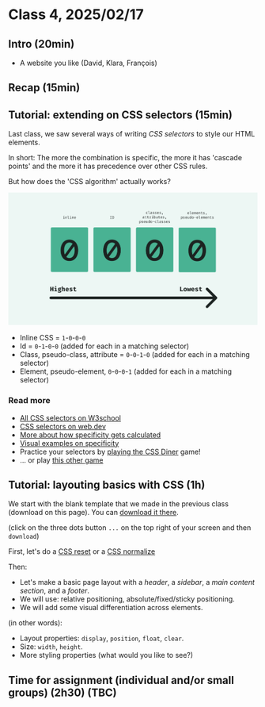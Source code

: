 # Class 4, 2025/02/17

## Intro (20min)

- A website you like (David, Klara, François)

## Recap (15min)
<!--
- Why would one wants to add some `CSS` in project / what can CSS bring more to a `HTML` project?
- Name three ways to add CSS styles in an HTML document. Can you tell us the plus and minuses of each method?
- What is the "cascade"?
- *I want to write a `CSS` selector to target an `HTML` element so I can style it...*
  - Name a **general** way of selecting that element
  - Name a **more specific** way of selecting that element (using **one** HTML `attribute`)
  - Name a **very specific** way to selecting that element (using **one** HTML `attribute`)
- **True** or **false**...
  - When writing a `CSS` selector, you can combine different `class` under one selector.
  - When writing a `CSS` selector, you can combine diffrent `id` under one selector.
  - You can give multiple `id` values to one `HTML` element.
  - Each HTML element needs to have its individual selector in order to be *styled* by CSS.
  - **General** `CSS` selector are **more important** than **specific ones** (and their styling overwrite specific ones).
- **Name three** examples of CSS properties and **what** they visually do.

Bonus:

- What was the most **common** coding "issue" experienced during our last class (guess: it's not really a ~~coding~~ mistake)?
-->
## Tutorial: extending on CSS selectors (15min)

Last class, we saw several ways of writing *CSS selectors* to style our HTML elements.

In short: The more the combination is specific, the more it has 'cascade points' and the more it has precedence over other CSS rules.

But how does the 'CSS algorithm' actually works?

<img src="css-specificity.svg" width="600px">

- Inline CSS = `1`-`0`-`0`-`0`
- Id = `0`-`1`-`0`-`0` (added for each in a matching selector)
- Class, pseudo-class, attribute = `0`-`0`-`1`-`0` (added for each in a matching selector)
- Element, pseudo-element, `0`-`0`-`0`-`1` (added for each in a matching selector)

### Read more

- [All CSS selectors on W3school](https://www.w3schools.com/cssref/css_selectors.php)
- [CSS selectors on web.dev](https://web.dev/learn/css/selectors?hl=en)
- [More about how specificity gets calculated](https://webdesign.tutsplus.com/what-is-css-specificity--cms-34141t)
- [Visual examples on specificity](https://www.w3schools.com/cssref/trysel.php?)
- Practice your selectors by [playing the CSS Diner](https://flukeout.github.io) game!
- ... or play [this other game](https://toolness.github.io/css-selector-game/)

## Tutorial: layouting basics with CSS (1h)

We start with the blank template that we made in the previous class (download on this page). You can [download it there](https://github.com/francois-gm/go-kabk-y1b/blob/main/04%20-%2020250217%20-%20CSS/my-project-template.zip).

(click on the three dots button `...` on the top right of your screen and then `download`)

First, let's do a [CSS reset](https://meyerweb.com/eric/tools/css/reset/) or a [CSS normalize](https://nicolasgallagher.com/about-normalize-css/)

Then:

- Let's make a basic page layout with a *header*, a *sidebar*, a *main content section*, and a *footer*.
- We will use: relative positioning, absolute/fixed/sticky positioning.
- We will add some visual differentiation across elements.

(in other words):

- Layout properties: `display`, `position`, `float`, `clear`.
- Size: `width`, `height`.
- More styling properties (what would you like to see?)

## Time for assignment (individual and/or small groups) (2h30) (TBC)
<!--
| Time slot | Group |
| -- | -------------- |
| 15h45 | -, -, -, - |
| 16h05 | -, -, -, - |
| 16h25 | -, -, -, - |
| 16h45 | -, -, -, - |
| 17h05 | -, -, -, - |
| 17h25 | -, -, -, - |
-->
